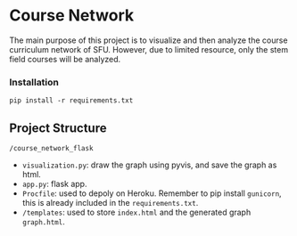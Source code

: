 # Course Network
The main purpose of this project is to visualize and then analyze the course curriculum network of SFU. However, due to limited resource, only the stem field courses will be analyzed.


### Installation
`pip install -r requirements.txt`

## Project Structure

`/course_network_flask`
- `visualization.py`: draw the graph using pyvis, and save the graph as html.
- `app.py`: flask app.
- `Procfile`: used to depoly on Heroku. Remember to pip install `gunicorn`, this is already included in the `requirements.txt`.
- `/templates`: used to store `index.html` and the generated graph `graph.html`.